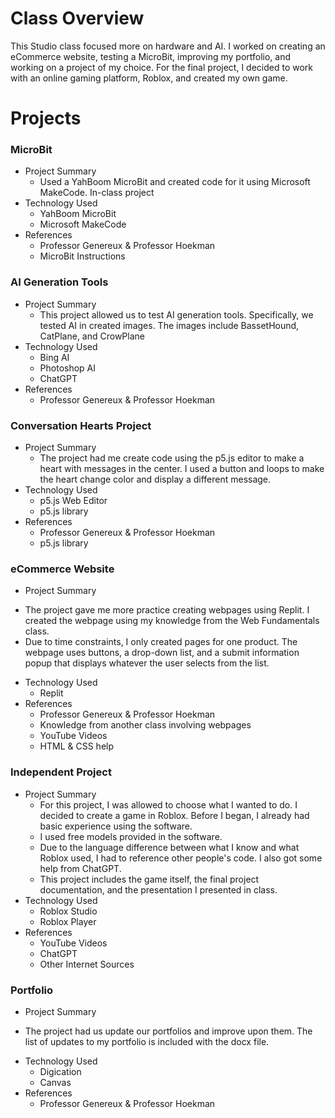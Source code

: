 # Class Overview

This Studio class focused more on hardware and AI. I worked on creating an eCommerce website, testing a MicroBit, improving my portfolio, and working on a project of my choice.
For the final project, I decided to work with an online gaming platform, Roblox, and created my own game.

# Projects 
### MicroBit
+ Project Summary
  - Used a YahBoom MicroBit and created code for it using Microsoft MakeCode. In-class project
+ Technology Used
  - YahBoom MicroBit
  - Microsoft MakeCode
+ References
  - Professor Genereux & Professor Hoekman
  - MicroBit Instructions
 
### AI Generation Tools
+ Project Summary
  - This project allowed us to test AI generation tools. Specifically, we tested AI in created images. The images include BassetHound, CatPlane, and CrowPlane
+ Technology Used
  - Bing AI
  - Photoshop AI
  - ChatGPT
+ References
  - Professor Genereux & Professor Hoekman

### Conversation Hearts Project
+ Project Summary
  - The project had me create code using the p5.js editor to make a heart with messages in the center. I used a button and loops to make the heart change color and display a different message.
+ Technology Used
  - p5.js Web Editor
  - p5.js library
+ References
  - Professor Genereux & Professor Hoekman
  - p5.js library

 ### eCommerce Website
 + Project Summary
  - The project gave me more practice creating webpages using Replit. I created the webpage using my knowledge from the Web Fundamentals class.
  - Due to time constraints, I only created pages for one product. The webpage uses buttons, a drop-down list, and a submit information popup that displays whatever the user selects from the list.
+ Technology Used
  - Replit
+ References
  - Professor Genereux & Professor Hoekman
  - Knowledge from another class involving webpages
  - YouTube Videos
  - HTML & CSS help

 ### Independent Project
 + Project Summary
   - For this project, I was allowed to choose what I wanted to do. I decided to create a game in Roblox. Before I began, I already had basic experience using the software.
   - I used free models provided in the software.
   - Due to the language difference between what I know and what Roblox used, I had to reference other people's code. I also got some help from ChatGPT.
   - This project includes the game itself, the final project documentation, and the presentation I presented in class.
  + Technology Used
    - Roblox Studio
    - Roblox Player
   + References
     - YouTube Videos
     - ChatGPT
     - Other Internet Sources
 
 ### Portfolio
 + Project Summary
  - The project had us update our portfolios and improve upon them. The list of updates to my portfolio is included with the docx file.
+ Technology Used
  - Digication
  - Canvas
+ References
  - Professor Genereux & Professor Hoekman
